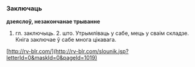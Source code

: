 ### Заключаць
**дзеяслоў, незакончанае трыванне**

1. гл. заключыць. 2. што. Утрымліваць у сабе, мець у сваім складзе. Кніга заключае ў сабе многа цікавага.

<a rel="author">[http://rv-blr.com/](http://rv-blr.com/slounik.jsp?letterId=0&maskId=0&pageId=1019)</a>
